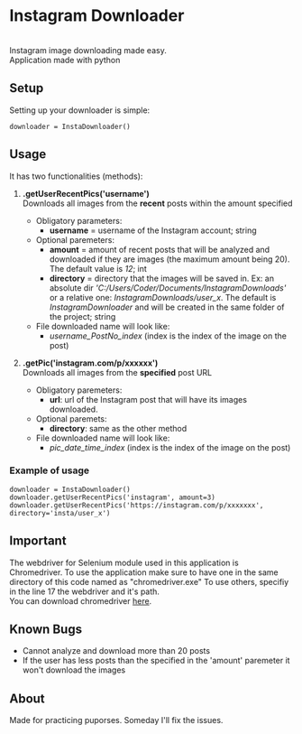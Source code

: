 # Instagram Downloader  
\
Instagram image downloading made easy.  
Application made with python

## Setup
Setting up your downloader is simple:
```
downloader = InstaDownloader()
```

## Usage

It has two functionalities (methods):

1. **.getUserRecentPics('username')**\
   Downloads all images from the **recent** posts within the amount specified
   * Obligatory parameters:
     - **username** = username of the Instagram account; string
   * Optional paremeters:
     - **amount** = amount of recent posts that will be analyzed and downloaded if they are images (the maximum amount being 20). The default value is _12_; int
     - **directory** = directory that the images will be saved in. Ex: an absolute dir _'C:/Users/Coder/Documents/InstagramDownloads'_ or a relative one: *InstagramDownloads/user_x*. The default is _InstagramDownloader_ and will be created in the same folder of the project; string
   * File downloaded name will look like:
     - *username_PostNo_index* (index is the index of the image on the post)

2. **.getPic('instagram.com/p/xxxxxx')**\
   Downloads all images from the **specified** post URL
   * Obligatory paremeters:
     - **url**: url of the Instagram post that will have its images downloaded.
   * Optional paremets:
   	 - **directory**: same as the other method
   * File downloaded name will look like:
     - *pic_date_time_index* (index is the index of the image on the post)

### Example of usage
```
downloader = InstaDownloader()
downloader.getUserRecentPics('instagram', amount=3)
downloader.getUserRecentPics('https://instagram.com/p/xxxxxxx', directory='insta/user_x')
```

## Important
The webdriver for Selenium module used in this application is Chromedriver.
To use the application make sure to have one in the same directory of this code named as "chromedriver.exe"
To use others, specifiy in the line 17 the webdriver and it's path.  
You can download chromedriver [here](https://sites.google.com/a/chromium.org/chromedriver/downloads).

## Known Bugs
- Cannot analyze and download more than 20 posts
- If the user has less posts than the specified in the 'amount' paremeter it won't download the images

## About
Made for practicing puporses. Someday I'll fix the issues.
